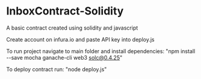 # InboxContract-Solidity
A basic contract created using solidity and javascript


Create account on infura.io and paste API key into deploy.js


To run project navigate to main folder and install dependencies: "npm install --save mocha ganache-cli web3 solc@0.4.25"


To deploy contract run: "node deploy.js"
